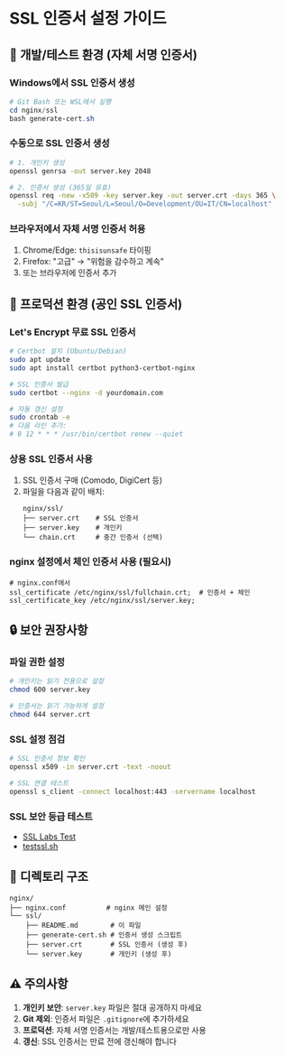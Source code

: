 # SSL 인증서 설정 가이드

## 🔐 개발/테스트 환경 (자체 서명 인증서)

### Windows에서 SSL 인증서 생성
```powershell
# Git Bash 또는 WSL에서 실행
cd nginx/ssl
bash generate-cert.sh
```

### 수동으로 SSL 인증서 생성
```bash
# 1. 개인키 생성
openssl genrsa -out server.key 2048

# 2. 인증서 생성 (365일 유효)
openssl req -new -x509 -key server.key -out server.crt -days 365 \
  -subj "/C=KR/ST=Seoul/L=Seoul/O=Development/OU=IT/CN=localhost"
```

### 브라우저에서 자체 서명 인증서 허용
1. Chrome/Edge: `thisisunsafe` 타이핑
2. Firefox: "고급" → "위험을 감수하고 계속"
3. 또는 브라우저에 인증서 추가

## 🚀 프로덕션 환경 (공인 SSL 인증서)

### Let's Encrypt 무료 SSL 인증서
```bash
# Certbot 설치 (Ubuntu/Debian)
sudo apt update
sudo apt install certbot python3-certbot-nginx

# SSL 인증서 발급
sudo certbot --nginx -d yourdomain.com

# 자동 갱신 설정
sudo crontab -e
# 다음 라인 추가:
# 0 12 * * * /usr/bin/certbot renew --quiet
```

### 상용 SSL 인증서 사용
1. SSL 인증서 구매 (Comodo, DigiCert 등)
2. 파일을 다음과 같이 배치:
   ```
   nginx/ssl/
   ├── server.crt    # SSL 인증서
   ├── server.key    # 개인키
   └── chain.crt     # 중간 인증서 (선택)
   ```

### nginx 설정에서 체인 인증서 사용 (필요시)
```nginx
# nginx.conf에서
ssl_certificate /etc/nginx/ssl/fullchain.crt;  # 인증서 + 체인
ssl_certificate_key /etc/nginx/ssl/server.key;
```

## 🔒 보안 권장사항

### 파일 권한 설정
```bash
# 개인키는 읽기 전용으로 설정
chmod 600 server.key

# 인증서는 읽기 가능하게 설정
chmod 644 server.crt
```

### SSL 설정 점검
```bash
# SSL 인증서 정보 확인
openssl x509 -in server.crt -text -noout

# SSL 연결 테스트
openssl s_client -connect localhost:443 -servername localhost
```

### SSL 보안 등급 테스트
- [SSL Labs Test](https://www.ssllabs.com/ssltest/)
- [testssl.sh](https://testssl.sh/)

## 📁 디렉토리 구조

```
nginx/
├── nginx.conf          # nginx 메인 설정
└── ssl/
    ├── README.md        # 이 파일
    ├── generate-cert.sh # 인증서 생성 스크립트
    ├── server.crt       # SSL 인증서 (생성 후)
    └── server.key       # 개인키 (생성 후)
```

## ⚠️ 주의사항

1. **개인키 보안**: `server.key` 파일은 절대 공개하지 마세요
2. **Git 제외**: 인증서 파일은 `.gitignore`에 추가하세요
3. **프로덕션**: 자체 서명 인증서는 개발/테스트용으로만 사용
4. **갱신**: SSL 인증서는 만료 전에 갱신해야 합니다